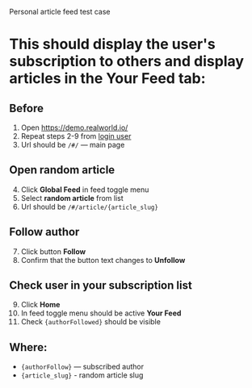 Personal article feed test case

# This should display the user's subscription to others and display articles in the Your Feed tab:

## Before

1. Open https://demo.realworld.io/
2. Repeat steps 2-9 from [login user](/test_cases/login_user.md)
3. Url should be `/#/` — main page

## Open random article

4. Click **Global Feed** in feed toggle menu
5. Select **random article** from list
6. Url should be `/#/article/{article_slug}`

## Follow author

7. Click button **Follow**
8. Confirm that the button text changes to **Unfollow**

## Check user in your subscription list

9. Click **Home**
10. In feed toggle menu should be active **Your Feed**
11. Check `{authorFollowed}` should be visible

## Where:

- `{authorFollow}` — subscribed author
- `{article_slug}` - random article slug
